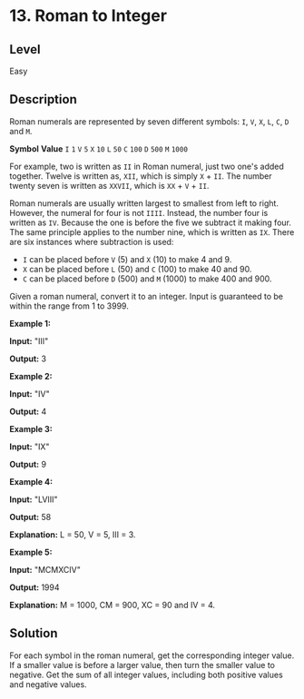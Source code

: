 # 13. Roman to Integer
## Level
Easy

## Description
Roman numerals are represented by seven different symbols: `I`, `V`, `X`, `L`, `C`, `D` and `M`.

**Symbol**       **Value**
`I`             `1`
`V`             `5`
`X`             `10`
`L`             `50`
`C`             `100`
`D`             `500`
`M`             `1000`

For example, two is written as `II` in Roman numeral, just two one's added together. Twelve is written as, `XII`, which is simply `X` + `II`. The number twenty seven is written as `XXVII`, which is `XX` + `V` + `II`.

Roman numerals are usually written largest to smallest from left to right. However, the numeral for four is not `IIII`. Instead, the number four is written as `IV`. Because the one is before the five we subtract it making four. The same principle applies to the number nine, which is written as `IX`. There are six instances where subtraction is used:

* `I` can be placed before `V` (5) and `X` (10) to make 4 and 9.
* `X` can be placed before `L` (50) and `C` (100) to make 40 and 90.
* `C` can be placed before `D` (500) and `M` (1000) to make 400 and 900.

Given a roman numeral, convert it to an integer. Input is guaranteed to be within the range from 1 to 3999.

**Example 1:**

**Input:** "III"

**Output:** 3

**Example 2:**

**Input:** "IV"

**Output:** 4

**Example 3:**

**Input:** "IX"

**Output:** 9

**Example 4:**

**Input:** "LVIII"

**Output:** 58

**Explanation:** L = 50, V = 5, III = 3.

**Example 5:**

**Input:** "MCMXCIV"

**Output:** 1994

**Explanation:** M = 1000, CM = 900, XC = 90 and IV = 4.

## Solution
For each symbol in the roman numeral, get the corresponding integer value.
If a smaller value is before a larger value, then turn the smaller value to negative.
Get the sum of all integer values, including both positive values and negative values.
